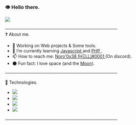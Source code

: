 ### 👁️ Hello there.

<a href="https://cdn.discordapp.com/attachments/764544721678106654/812103926189916190/noro.gif"><img src="https://cdn.discordapp.com/attachments/764544721678106654/812103926189916190/noro.gif"></a>


───────────────────────────────────── <br> 
❓ About me.
- 🔭 Working on Web projects & Some tools.
- 🌱 I’m currently learning <a href="https://developer.mozilla.org/fr/docs/Web/JavaScript" target="_blank"> Javascript </a> and <a href="https://developer.mozilla.org/en-US/docs/Glossary/SQL" target="_blank"> PHP </a>.
- 📫 How to reach me: <a href="https://discord.gg/hellsing" target="_blank"> Noro'0x38 [ΗΞLL]#0001 </a> (On discord).
- 🌑 Fun fact: I love space (and the <a href="https://fr.wikipedia.org/wiki/Lune" target="_blank"> Moon</a>).

───────────────────────────────────── <br> 

🧠 Technologies.
 - <a href="https://cdn.discordapp.com/attachments/764544721678106654/801917803208638504/68747470733a2f2f696d672e736869656c64732e696f2f62616467652f2d48544d4c2d6666306430303f7374796c653d666c.png"><img src="https://cdn.discordapp.com/attachments/764544721678106654/801917803208638504/68747470733a2f2f696d672e736869656c64732e696f2f62616467652f2d48544d4c2d6666306430303f7374796c653d666c.png"></a>
- <a href="https://cdn.discordapp.com/attachments/764544721678106654/801917816948260914/68747470733a2f2f696d672e736869656c64732e696f2f62616467652f2d4353532d3139366566663f7374796c653d666c61.png"><img src="https://cdn.discordapp.com/attachments/764544721678106654/801917816948260914/68747470733a2f2f696d672e736869656c64732e696f2f62616467652f2d4353532d3139366566663f7374796c653d666c61.png"></a>
- <a href="https://cdn.discordapp.com/attachments/764544721678106654/801917789505191936/68747470733a2f2f696d672e736869656c64732e696f2f62616467652f2d507974686f6e2d3030373742353f7374796c653d.png"><img src="https://cdn.discordapp.com/attachments/764544721678106654/801917789505191936/68747470733a2f2f696d672e736869656c64732e696f2f62616467652f2d507974686f6e2d3030373742353f7374796c653d.png"></a>
- <a href="https://camo.githubusercontent.com/f491e852002aa33c6caa083edb552901c3d49f4d7783a2af459145bfcacb0a30/68747470733a2f2f696d672e736869656c64732e696f2f62616467652f2d4e6f64654a532d3433383533443f7374796c653d666c61742d737175617265266c6f676f3d4e6f64652e6a73266c6f676f436f6c6f723d7768697465"><img src="https://camo.githubusercontent.com/f491e852002aa33c6caa083edb552901c3d49f4d7783a2af459145bfcacb0a30/68747470733a2f2f696d672e736869656c64732e696f2f62616467652f2d4e6f64654a532d3433383533443f7374796c653d666c61742d737175617265266c6f676f3d4e6f64652e6a73266c6f676f436f6c6f723d7768697465"></a>


───────────────────────────────────── <br> 
